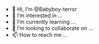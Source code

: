 - 👋 Hi, I’m @Babyboy-terror
- 👀 I’m interested in ...
- 🌱 I’m currently learning ...
- 💞️ I’m looking to collaborate on ...
- 📫 How to reach me ...

<!---
Babyboy-terror/Babyboy-terror is a ✨ special ✨ repository because its `README.md` (this file) appears on your GitHub profile.
You can click the Preview link to take a look at your changes.
--->
